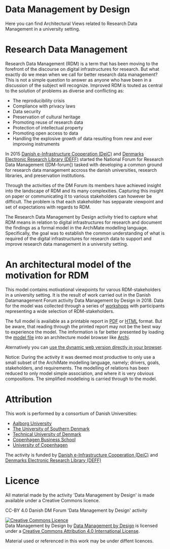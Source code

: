 # Data Management by Design

Here you can find Architectural Views related to Research Data Management in a university setting.

# Research Data Management
Research Data Management (RDM) is a term that has been moving to the forefront of the discourse on digital infrastructures for research. But what exactly do we mean when we call for better research data management? This is not a simple question to answer as anyone who have been in a discussion of the subject will recognize. Improved RDM is touted as central to the solution of problems as diverse and conflicting as:

 - The reproducibility crisis
 - Compliance with privacy laws
 - Data security
 - Preservation of cultural heritage
 - Promoting reuse of research data
 - Protection of intellectual property
 - Promoting open access to data
 - Handling the explosive growth of data resulting from new and ever improving instruments

In 2015 [Danish e-Infrastructure Cooperation (DeiC)](https://www.deic.dk/en ) and [Denmarks Electronic Research Library (DEFF)](https://www.deff.dk/english/) started the National Forum for Research Data Management ([DM-forum]) tasked with developing a common ground for research data management accross the danish universities, research libraries, and preservation institutions. 

Through the activities of the DM Forum its members have achieved insight into the landscape of RDM and its many complexities. Capturing this insight on paper or communicating it to various stakeholders can however be difficult. The problem is that each stakeholder has sepparate viewpoint and set of expectations with regards to RDM.

The Research Data Management by Design activity tried to capture what RDM means in relation to digital infrastructures for research and document the findings as a formal model in the ArchiMate modelling language. Specifically, the goal was to establish the common understanding of what is required of the digital infrastructures for research data to support and improve research data management in a university setting.

# An architectural  model of the motivation for RDM
This model contains motivational viewpoints for varous RDM-stakeholders in a university setting. It is the result of work carried out in the Danish Datamanagement Forum activity Data Management by Design in 2018. Data for the model was collected through a series of [workshops](workshops) with participants representing a wide selection of RDM-stakeholders. 

The full model is available as a printable report in
[PDF](common/exported/common-model.pdf) or 
[HTML](https://raw.githack.com/Data-Management-by-Design/DMbD/master/common/exported/common-model.html) format.
But be aware, that reading through the printed report may not be the best way to experience the model. The imformation is far better presented by loading the [model file](common/common.archimate) into an architecture model browser like [Archi](https://www.archimatetool.com/).

Aternatively you can [use the dynamic web version directly in your browser](https://raw.githack.com/Data-Management-by-Design/DMbD/master/common/html/index.html).

Notice: During the activity it was deemed most productive to only use a small subset of the ArchiMate modelling language, namely; drivers, goals, stakeholders, and requirements. The modelling of relations has been reduced to only model simple association, and where it is very obvious compositions. The simplified modelleing is carried through to the model.

# Attribution

This work is performed by a consortium of Danish Universities:

* [Aalborg University](https://www.en.aau.dk/)
* [The University of Southern Denmark](https://www.sdu.dk/en/)
* [Technical University of Denmark](https://www.dtu.dk/english)
* [Copenhagen Business School](https://www.cbs.dk/en)
* [University of Copenhagen](https://www.ku.dk/english/)

The activity is funded by
[Danish e-Infrastructure Cooperation (DeiC)](https://www.deic.dk/en ) and
[Denmarks Electronic Research Library (DEFF)](https://www.deff.dk/english/)

# Licence 

All material made by the activity 'Data Management by Design' is made available under a Creative Commons licence.

CC-BY 4.0 Danish DM Forum 'Data Management by Design' activity

<a rel="license" href="http://creativecommons.org/licenses/by/4.0/"><img alt="Creative Commons Licence" style="border-width:0" src="https://i.creativecommons.org/l/by/4.0/88x31.png" /></a><br /><span xmlns:dct="http://purl.org/dc/terms/" property="dct:title">Data Management by Design</span> by <a xmlns:cc="http://creativecommons.org/ns#" href="https://github.com/Data-Management-by-Design/DMbD" property="cc:attributionName" rel="cc:attributionURL">Data Management by Design</a> is licensed under a <a rel="license" href="http://creativecommons.org/licenses/by/4.0/">Creative Commons Attribution 4.0 International License</a>.

Material used or referenced in this work may be under diffent licences.


